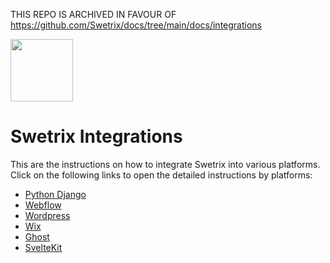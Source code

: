 THIS REPO IS ARCHIVED IN FAVOUR OF https://github.com/Swetrix/docs/tree/main/docs/integrations


<img src="https://github.com/Swetrix/swetrix-fe/raw/main/public/assets/logo_blue.svg" alt="" height="100" />

# Swetrix Integrations
This are the instructions on how to integrate Swetrix into various platforms.\
Click on the following links to open the detailed instructions by platforms:
 - [Python Django](django/README.md)
 - [Webflow](webflow/README.md)
 - [Wordpress](wordpress/README.md)
 - [Wix](wix/README.md)
 - [Ghost](ghost/README.md)
 - [SvelteKit](sveltekit/README.md)
